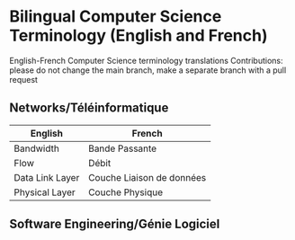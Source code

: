 # Bilingual Computer Science Terminology (English and French)
English-French Computer Science terminology translations
Contributions: please do not change the main branch, make a separate branch with a pull request


## Networks/Téléinformatique
English| French|
|--- |---|
|Bandwidth|Bande Passante|
|Flow|Débit|
|Data Link Layer|Couche Liaison de données|
|Physical Layer|Couche Physique|

## Software Engineering/Génie Logiciel
